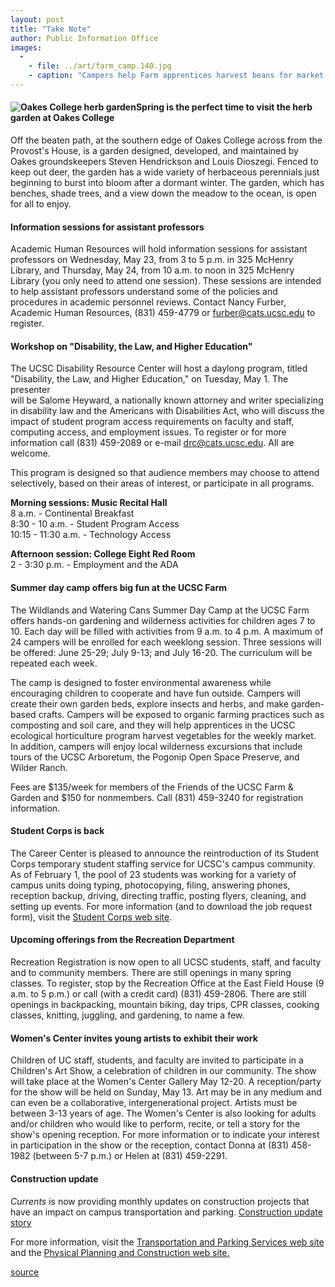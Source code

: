 ```yaml
---
layout: post
title: "Take Note"
author: Public Information Office
images:
  -
    - file: ../art/farm_camp.140.jpg
    - caption: "Campers help Farm apprentices harvest beans for market. Photo: John Fisher"
---
```


#### ![Oakes College herb garden][1]Spring is the perfect time to visit the herb garden at Oakes College

Off the beaten path, at the southern edge of Oakes College across from the Provost's House, is a garden designed, developed, and maintained by Oakes groundskeepers Steven Hendrickson and Louis Dioszegi. Fenced to keep out deer, the garden has a wide variety of herbaceous perennials just beginning to burst into bloom after a dormant winter. The garden, which has benches, shade trees, and a view down the meadow to the ocean, is open for all to enjoy.

#### Information sessions for assistant professors

Academic Human Resources will hold information sessions for assistant professors on Wednesday, May 23, from 3 to 5 p.m. in 325 McHenry Library, and Thursday, May 24, from 10 a.m. to noon in 325 McHenry Library (you only need to attend one session). These sessions are intended to help assistant professors understand some of the policies and procedures in academic personnel reviews. Contact Nancy Furber, Academic Human Resources, (831) 459-4779 or furber@cats.ucsc.edu to register.

#### Workshop on "Disability, the Law, and Higher Education"

The UCSC Disability Resource Center will host a daylong program, titled "Disability, the Law, and Higher Education," on Tuesday, May 1. The presenter   
will be Salome Heyward, a nationally known attorney and writer specializing in disability law and the Americans with Disabilities Act, who will discuss the impact of student program access requirements on faculty and staff, computing access, and employment issues. To register or for more information call (831) 459-2089 or e-mail drc@cats.ucsc.edu. All are welcome.

This program is designed so that audience members may choose to attend selectively, based on their areas of interest, or participate in all programs.

**Morning sessions: Music Recital Hall**  
8 a.m. - Continental Breakfast  
8:30 - 10 a.m. - Student Program Access  
10:15 - 11:30 a.m. - Technology Access

**Afternoon session: College Eight Red Room**  
2 - 3:30 p.m. - Employment and the ADA

#### Summer day camp offers big fun at the UCSC Farm

The Wildlands and Watering Cans Summer Day Camp at the UCSC Farm offers hands-on gardening and wilderness activities for children ages 7 to 10. Each day will be filled with activities from 9 a.m. to 4 p.m. A maximum of 24 campers will be enrolled for each weeklong session. Three sessions will be offered: June 25-29; July 9-13; and July 16-20. The curriculum will be repeated each week.

The camp is designed to foster environmental awareness while encouraging children to cooperate and have fun outside. Campers will create their own garden beds, explore insects and herbs, and make garden-based crafts. Campers will be exposed to organic farming practices such as composting and soil care, and they will help apprentices in the UCSC ecological horticulture program harvest vegetables for the weekly market. In addition, campers will enjoy local wilderness excursions that include tours of the UCSC Arboretum, the Pogonip Open Space Preserve, and Wilder Ranch.

Fees are $135/week for members of the Friends of the UCSC Farm & Garden and $150 for nonmembers. Call (831) 459-3240 for registration information.

#### Student Corps is back

The Career Center is pleased to announce the reintroduction of its Student Corps temporary student staffing service for UCSC's campus community. As of February 1, the pool of 23 students was working for a variety of campus units doing typing, photocopying, filing, answering phones, reception backup, driving, directing traffic, posting flyers, cleaning, and setting up events. For more information (and to download the job request form), visit the [Student Corps web site][2].

#### Upcoming offerings from the Recreation Department

Recreation Registration is now open to all UCSC students, staff, and faculty and to community members. There are still openings in many spring classes. To register, stop by the Recreation Office at the East Field House (9 a.m. to 5 p.m.) or call (with a credit card) (831) 459-2806. There are still openings in backpacking, mountain biking, day trips, CPR classes, cooking classes, knitting, juggling, and gardening, to name a few.

#### Women's Center invites young artists to exhibit their work

Children of UC staff, students, and faculty are invited to participate in a Children's Art Show, a celebration of children in our community. The show will take place at the Women's Center Gallery May 12-20. A reception/party for the show will be held on Sunday, May 13. Art may be in any medium and can even be a collaborative, intergenerational project. Artists must be between 3-13 years of age. The Women's Center is also looking for adults and/or children who would like to perform, recite, or tell a story for the show's opening reception. For more information or to indicate your interest in participation in the show or the reception, contact Donna at (831) 458-1982 (between 5-7 p.m.) or Helen at (831) 459-2291.

#### Construction update

_Currents_ is now providing monthly updates on construction projects that have an impact on campus transportation and parking. [Construction update story][3]

For more information, visit the [Transportation and Parking Services web site][4] and the [Physical Planning and Construction web site.][5]

  

[1]: ../art/herb.garden.2.jpg
[2]: http://www2.ucsc.edu/careers/staff/studentcorps.html
[3]: ../../construction.html
[4]: http://www2.ucsc.edu/taps/
[5]: http://www2.ucsc.edu/ppc/

[source](http://www1.ucsc.edu/currents/00-01/04-23/takenote.html "Permalink to takenote")
